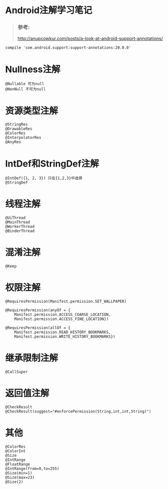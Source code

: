 # Android注解学习笔记 #

>### 参考:  
>http://anupcowkur.com/posts/a-look-at-android-support-annotations/

`compile 'com.android.support:support-annotations:20.0.0'`

# Nullness注解
```
@Nullable 可为null  
@NonNull 不可为null
```

# 资源类型注解  
```
@StringRes  
@DrawableRes  
@ColorRes  
@InterpolatorRes  
@AnyRes  
```

# IntDef和StringDef注解  
```
@IntDef({1, 2, 3}) 只在{1,2,3}中选择
@StringDef  
```  
  
# 线程注解  
```  
@UiThread  
@MainThread  
@WorkerThread  
@BinderThread  
```  
# 混淆注解  
```  
@Keep
```

# 权限注解  
```  
@RequiresPermission(Manifest.permission.SET_WALLPAPER)  

@RequiresPermission(anyOf = {
    Manifest.permission.ACCESS_COARSE_LOCATION,
    Manifest.permission.ACCESS_FINE_LOCATION})  

@RequiresPermission(allOf = {
    Manifest.permission.READ_HISTORY_BOOKMARKS, 
    Manifest.permission.WRITE_HISTORY_BOOKMARKS})  

```  
# 继承限制注解  
```  
@CallSuper  
```  
# 返回值注解  
```  
@CheckResult  
@CheckResult(suggest="#enforcePermission(String,int,int,String)")  
```  

# 其他  
```  
@ColorRes  
@ColorInt  
@Size  
@IntRange  
@FloatRange  
@IntRange(from=0,to=255)  
@Size(min=1)  
@Size(max=23)  
@Size(2)    
```  

